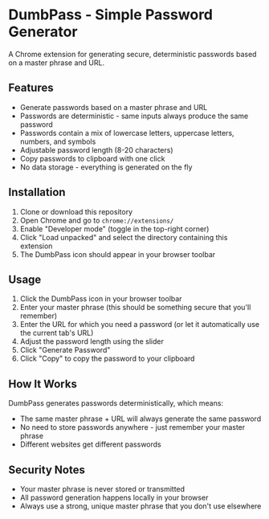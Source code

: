 # DumbPass - Simple Password Generator

A Chrome extension for generating secure, deterministic passwords based on a master phrase and URL.

## Features

- Generate passwords based on a master phrase and URL
- Passwords are deterministic - same inputs always produce the same password
- Passwords contain a mix of lowercase letters, uppercase letters, numbers, and symbols
- Adjustable password length (8-20 characters)
- Copy passwords to clipboard with one click
- No data storage - everything is generated on the fly

## Installation

1. Clone or download this repository
2. Open Chrome and go to `chrome://extensions/`
3. Enable "Developer mode" (toggle in the top-right corner)
4. Click "Load unpacked" and select the directory containing this extension
5. The DumbPass icon should appear in your browser toolbar

## Usage

1. Click the DumbPass icon in your browser toolbar
2. Enter your master phrase (this should be something secure that you'll remember)
3. Enter the URL for which you need a password (or let it automatically use the current tab's URL)
4. Adjust the password length using the slider
5. Click "Generate Password"
6. Click "Copy" to copy the password to your clipboard

## How It Works

DumbPass generates passwords deterministically, which means:
- The same master phrase + URL will always generate the same password
- No need to store passwords anywhere - just remember your master phrase
- Different websites get different passwords

## Security Notes

- Your master phrase is never stored or transmitted
- All password generation happens locally in your browser
- Always use a strong, unique master phrase that you don't use elsewhere 